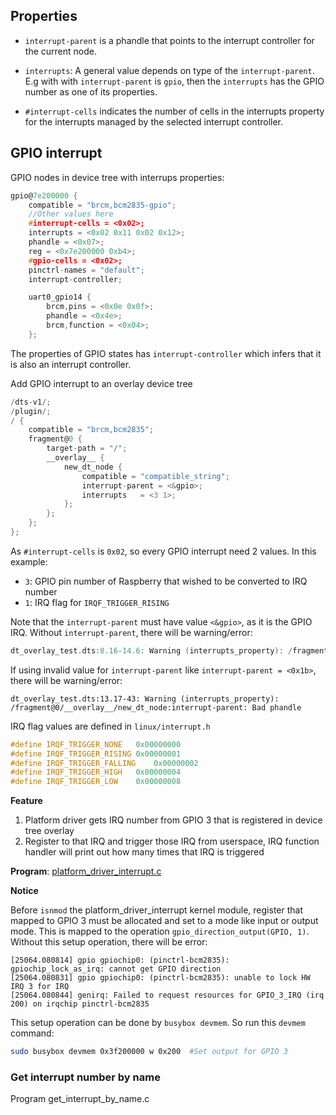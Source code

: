 ## Properties

* ``interrupt-parent`` is a phandle that points to the interrupt controller for the current node.
* ``interrupts``: A general value depends on type of the ``interrupt-parent``. E.g with with ``interrupt-parent`` is ``gpio``, then the ``interrupts`` has the GPIO number as one of its properties.

* ``#interrupt-cells`` indicates the number of cells in the interrupts property for the interrupts managed by the
selected interrupt controller.

## GPIO interrupt

GPIO nodes in device tree with interrups properties:

```c
gpio@7e200000 {
	compatible = "brcm,bcm2835-gpio";
	//Other values here
	#interrupt-cells = <0x02>;
	interrupts = <0x02 0x11 0x02 0x12>;
	phandle = <0x07>;
	reg = <0x7e200000 0xb4>;
	#gpio-cells = <0x02>;
	pinctrl-names = "default";
	interrupt-controller;

	uart0_gpio14 {
		brcm,pins = <0x0e 0x0f>;
		phandle = <0x4e>;
		brcm,function = <0x04>;
	};

```

The properties of GPIO states has ``interrupt-controller`` which infers that it is also an interrupt controller.

Add GPIO interrupt to an overlay device tree

```c
/dts-v1/;
/plugin/;
/ {
	compatible = "brcm,bcm2835";
	fragment@0 {
        target-path = "/";
		__overlay__ {
			new_dt_node {
				compatible = "compatible_string";
                interrupt-parent = <&gpio>;
                interrupts   = <3 1>;
			};
		};
	};
};
```

As ``#interrupt-cells`` is ``0x02``, so every GPIO interrupt need 2 values. In this example:

* ``3``: GPIO pin number of Raspberry that wished to be converted to IRQ number
* ``1``: IRQ flag for ``IRQF_TRIGGER_RISING``

Note that the ``interrupt-parent`` must have value ``<&gpio>``, as it is the GPIO IRQ. Without ``interrupt-parent``, there will be warning/error:

```c
dt_overlay_test.dts:8.16-14.6: Warning (interrupts_property): /fragment@0/__overlay__/new_dt_node: Missing interrupt-parent
```

If using invalid value for ``interrupt-parent`` like ``interrupt-parent = <0x1b>``, there will be warning/error:

```
dt_overlay_test.dts:13.17-43: Warning (interrupts_property): /fragment@0/__overlay__/new_dt_node:interrupt-parent: Bad phandle
```

IRQ flag values are defined in ``linux/interrupt.h``

```c
#define IRQF_TRIGGER_NONE	0x00000000
#define IRQF_TRIGGER_RISING	0x00000001
#define IRQF_TRIGGER_FALLING	0x00000002
#define IRQF_TRIGGER_HIGH	0x00000004
#define IRQF_TRIGGER_LOW	0x00000008
```

**Feature**

1. Platform driver gets IRQ number from GPIO 3 that is registered in device tree overlay
2. Register to that IRQ and trigger those IRQ from userspace, IRQ function handler will print out how many times that IRQ is triggered

**Program**: [platform_driver_interrupt.c](platform_driver_interrupt.c)

**Notice**

Before ``isnmod`` the platform_driver_interrupt kernel module, register that mapped to GPIO 3 must be allocated and set to a mode like input or output mode. This is mapped to the operation ``gpio_direction_output(GPIO, 1)``. Without this setup operation, there will be error:

```
[25064.080814] gpio gpiochip0: (pinctrl-bcm2835): gpiochip_lock_as_irq: cannot get GPIO direction
[25064.080831] gpio gpiochip0: (pinctrl-bcm2835): unable to lock HW IRQ 3 for IRQ
[25064.080844] genirq: Failed to request resources for GPIO_3_IRQ (irq 200) on irqchip pinctrl-bcm2835
```

This setup operation can be done by ``busybox devmem``. So run this ``devmem`` command:

```sh
sudo busybox devmem 0x3f200000 w 0x200 	#Set output for GPIO 3
```

### Get interrupt number by name

Program get_interrupt_by_name.c